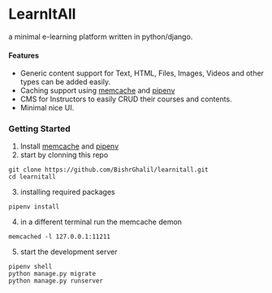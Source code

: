 # LearnItAll
a minimal e-learning platform written in python/django.

#### Features
- Generic content support for Text, HTML, Files, Images, Videos and other types can be added easily.
- Caching support using [memcache](https://memcached.org/) and [pipenv](https://pipenv.pypa.io/en/latest/)
- CMS for Instructors to easily CRUD their courses and contents.
- Minimal nice UI.

### Getting Started
1. Install [memcache](https://memcached.org/) and [pipenv](https://pipenv.pypa.io/en/latest/)
2. start by clonning this repo
```
git clone https://github.com/BishrGhalil/learnitall.git
cd learnitall
```
3. installing required packages
```
pipenv install
```
4. in a different terminal run the memcache demon
```
memcached -l 127.0.0.1:11211
```
5. start the development server
```
pipenv shell
python manage.py migrate
python manage.py runserver
```

